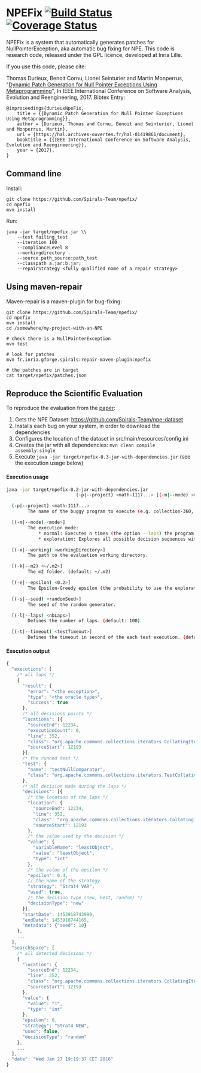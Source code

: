 # NPEFix [![Build Status](https://travis-ci.org/Spirals-Team/npefix.svg?branch=master)](https://travis-ci.org/Spirals-Team/npefix) [![Coverage Status](https://coveralls.io/repos/github/Spirals-Team/npefix/badge.svg?branch=master)](https://coveralls.io/github/Spirals-Team/npefix?branch=master)

NPEFix is a system that automatically generates patches for NullPointerException, aka automatic bug fixing for NPE.
This code is research code, released under the GPL licence, developed at Inria Lille.

If you use this code, please cite:

Thomas Durieux, Benoit Cornu, Lionel Seinturier and Martin Monperrus, "[Dynamic Patch Generation for Null Pointer Exceptions Using Metaprogramming](https://hal.archives-ouvertes.fr/hal-01419861/document)", In IEEE International Conference on Software Analysis, Evolution and Reengineering, 2017.
Bibtex Entry:

    @inproceedings{durieuxNpeFix,
        title = {{Dynamic Patch Generation for Null Pointer Exceptions Using Metaprogramming}},
        author = {Durieux, Thomas and Cornu, Benoit and Seinturier, Lionel and Monperrus, Martin},
        url = {https://hal.archives-ouvertes.fr/hal-01419861/document},
        booktitle = {{IEEE International Conference on Software Analysis, Evolution and Reengineering}},
        year = {2017},
    }


## Command line

Install:
```
git clone https://github.com/Spirals-Team/npefix/
cd npefix
mvn install
```

Run:
```
java -jar target/npefix.jar \\
    --test failing_test
    --iteration 100
    --complianceLevel 8
    --workingdirectory . 
    --source path_source:path_test
    --classpath a.jar:b.jar;
    --repairStrategy <fully qualified name of a repair strategy>
```

## Using maven-repair

Maven-repair is a maven-plugin for bug-fixing:

```
git clone https://github.com/Spirals-Team/npefix/
cd npefix
mvn install
cd /somewhere/my-project-with-an-NPE

# check there is a NullPointerException
mvn test 

# look for patches
mvn fr.inria.gforge.spirals:repair-maven-plugin:npefix

# the patches are in target
cat target/npefix/patches.json
```

## Reproduce the Scientific Evaluation

To reproduce the evaluation from the [paper]():
1. Gets the NPE Dataset: https://github.com/Spirals-Team/npe-dataset
2. Installs each bug on your system, in order to download the dependencies
3. Configures the location of the dataset in src/main/resources/config.ini
4. Creates the jar with all dependencies: `mvn clean compile assembly:single`
5. Execute `java -jar target/npefix-0.3-jar-with-dependencies.jar` (see the execution usage below)

#### Execution usage
```Bash
java -jar target/npefix-0.2-jar-with-dependencies.jar
                          (-p|--project) <math-1117...> [(-m|--mode) <mode>] [(-x|--working) <workingDirectory>] [(-k|--m2) <~/.m2>] [(-e|--epsilon) <0.2>] [(-s|--seed) <randomSeed>] [(-l|--laps) <nbLaps>] [(-t|--timeout) <testTimeout>]

  (-p|--project) <math-1117...>
        The name of the buggy program to execute (e.g. collection-360, math-1117, ...).

  [(-m|--mode) <mode>]
        The execution mode:
            * normal: Executes n times (the option --laps) the program and use the Epsilon Greedy algorithm to select the decision.
            * exploration: Explores all possible decision sequences with a limit of n laps (defined by --laps)

  [(-x|--working) <workingDirectory>]
        The path to the evaluation working directory.

  [(-k|--m2) <~/.m2>]
        The m2 folder. (default: ~/.m2)

  [(-e|--epsilon) <0.2>]
        The Epsilon-Greedy epsilon (the probability to use the exploration vs exploitation). (default: 0.2)

  [(-s|--seed) <randomSeed>]
        The seed of the random generator.

  [(-l|--laps) <nbLaps>]
        Defines the number of laps. (default: 100)

  [(-t|--timeout) <testTimeout>]
        Defines the timeout in second of the each test execution. (default: 5)
```

#### Execution output
```js
{
  "executions": [
    /* all laps */
    {
      "result": {
        "error": "<the exception>",
        "type": "<the oracle type>",
        "success": true
      },
      /* all decisions points */
      "locations": [{
        "sourceEnd": 12234,
        "executionCount": 0,
        "line": 352,
        "class": "org.apache.commons.collections.iterators.CollatingIterator",
        "sourceStart": 12193
      }],
      /* the runned test */
      "test": {
        "name": "testNullComparator",
        "class": "org.apache.commons.collections.iterators.TestCollatingIterator"
      },
      /* all decision made during the laps */
      "decisions": [{
        /* the location of the laps */
        "location": {
          "sourceEnd": 12234,
          "line": 352,
          "class": "org.apache.commons.collections.iterators.CollatingIterator",
          "sourceStart": 12193
        },
        /* the value used by the decision */
        "value": {
          "variableName": "leastObject",
          "value": "leastObject",
          "type": "int"
        },
        /* the value of the epsilon */
        "epsilon": 0.4,
        // the name of the strategy
        "strategy": "Strat4 VAR",
        "used": true,
        /* the decision type (new, best, random) */
        "decisionType": "new"
      }],
      "startDate": 1453918743999,
      "endDate": 1453918744165,
      "metadata": {"seed": 10}
    },
    ...
  ],
  "searchSpace": [
    /* all detected decisions */
    {
      "location": {
        "sourceEnd": 12234,
        "line": 352,
        "class": "org.apache.commons.collections.iterators.CollatingIterator",
        "sourceStart": 12193
      },
      "value": {
        "value": "1",
        "type": "int"
      },
      "epsilon": 0,
      "strategy": "Strat4 NEW",
      "used": false,
      "decisionType": "random"
    },
    ...
  ],
  "date": "Wed Jan 27 19:19:37 CET 2016"
}
```
